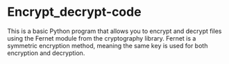 # Encrypt_decrypt-code
This is a basic Python program that allows you to encrypt and decrypt files using the Fernet module from the cryptography library. Fernet is a symmetric encryption method, meaning the same key is used for both encryption and decryption.
